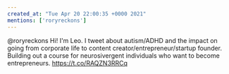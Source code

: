 ```yaml
---
created_at: "Tue Apr 20 22:00:35 +0000 2021"
mentions: ['roryreckons']
---
```


@roryreckons Hi! I'm Leo. I tweet about autism/ADHD and the impact on going from corporate life to content creator/entrepreneur/startup founder. Building out a course for neurosivergent individuals who want to become entrepreneurs. https://t.co/RAQZN3RRCq